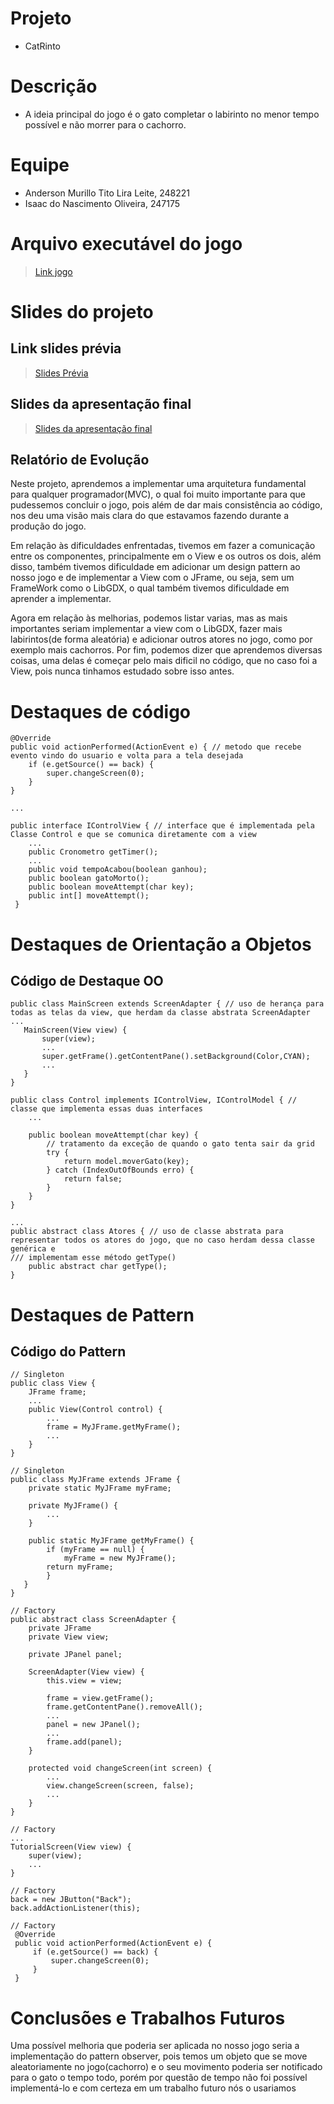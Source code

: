 # Projeto
* CatRinto

# Descrição
* A ideia principal do jogo é o gato completar o labirinto no menor tempo possível e não morrer para o cachorro.

# Equipe
* Anderson Murillo Tito Lira Leite, 248221
* Isaac do Nascimento Oliveira, 247175

# Arquivo executável do jogo
> [Link jogo](https://github.com/mc322projetos/poo-duplade2mesmo/blob/main/catrinto/src/CatRinto.jar)

# Slides do projeto

## Link slides prévia
> [Slides Prévia](https://github.com/mc322projetos/poo-duplade2mesmo/blob/main/catrinto/assets/duplade2mesmo.pdf)

## Slides da apresentação final
> [Slides da apresentação final](https://www.canva.com/design/DAFFFVv_KqQ/cfWruzL7y53D38RErGeRlA/edit?utm_content=DAFFFVv_KqQ&utm_campaign=designshare&utm_medium=link2&utm_source=sharebutton)

## Relatório de Evolução
Neste projeto, aprendemos a implementar uma arquitetura fundamental para qualquer programador(MVC), o qual foi muito importante para que pudessemos concluir o jogo, pois além de dar mais consistência ao código, nos deu uma visão mais clara do que estavamos fazendo durante a produção do jogo. 

Em relação às dificuldades enfrentadas, tivemos em fazer a comunicação entre os componentes, principalmente em o View e os outros os dois, além disso, também tivemos dificuldade em adicionar um design pattern ao nosso jogo e de implementar a View com o JFrame, ou seja, sem um FrameWork como o LibGDX, o qual também tivemos dificuldade em aprender a implementar.

Agora em relação às melhorias, podemos listar varias, mas as mais importantes seriam implementar a view com o LibGDX, fazer mais labirintos(de forma aleatória) e adicionar outros atores no jogo, como por exemplo mais cachorros. Por fim, podemos dizer que aprendemos diversas coisas, uma delas é começar pelo mais dificil no código, que no caso foi a View, pois nunca tinhamos estudado sobre isso antes.

# Destaques de código
```
@Override
public void actionPerformed(ActionEvent e) { // metodo que recebe evento vindo do usuario e volta para a tela desejada
    if (e.getSource() == back) {
        super.changeScreen(0);
    }
}
```

```
...

public interface IControlView { // interface que é implementada pela Classe Control e que se comunica diretamente com a view
    ...
    public Cronometro getTimer();
    ...
    public void tempoAcabou(boolean ganhou);
    public boolean gatoMorto();
    public boolean moveAttempt(char key);
    public int[] moveAttempt();
 }
 ```
 
 # Destaques de Orientação a Objetos
 ## Código de Destaque OO
 ```
 public class MainScreen extends ScreenAdapter { // uso de herança para todas as telas da view, que herdam da classe abstrata ScreenAdapter
 ...
    MainScreen(View view) {
        super(view);
        ...
        super.getFrame().getContentPane().setBackground(Color,CYAN);
        ...
    }
}
```
```
public class Control implements IControlView, IControlModel { // classe que implementa essas duas interfaces
    ...
    
    public boolean moveAttempt(char key) {
        // tratamento da exceção de quando o gato tenta sair da grid
        try {
            return model.moverGato(key);
        } catch (IndexOutOfBounds erro) {
            return false;
        }
    }
}
```
```
...
public abstract class Atores { // uso de classe abstrata para representar todos os atores do jogo, que no caso herdam dessa classe genérica e
/// implementam esse método getType()
    public abstract char getType();
}
```

# Destaques de Pattern
## Código do Pattern
```
// Singleton
public class View {
    JFrame frame;
    ...
    public View(Control control) {
        ...
        frame = MyJFrame.getMyFrame();
        ...
    }
}
```
```
// Singleton
public class MyJFrame extends JFrame {
    private static MyJFrame myFrame;
    
    private MyJFrame() {
        ...
    }
    
    public static MyJFrame getMyFrame() { 
        if (myFrame == null) {
            myFrame = new MyJFrame();
        return myFrame;
        }
   }
}
```

```
// Factory
public abstract class ScreenAdapter {
    private JFrame
    private View view;
	
	private JPanel panel;
	
	ScreenAdapter(View view) {
		this.view = view;

		frame = view.getFrame();
		frame.getContentPane().removeAll();
		...
		panel = new JPanel();
		...
		frame.add(panel);
	}
    
    protected void changeScreen(int screen) {
		...
		view.changeScreen(screen, false);
        ...
	}
}
```
```
// Factory
...
TutorialScreen(View view) {
	super(view);
    ...
}
```
```
// Factory
back = new JButton("Back");
back.addActionListener(this);
```
```
// Factory
 @Override
 public void actionPerformed(ActionEvent e) {
     if (e.getSource() == back) {
         super.changeScreen(0);
     } 
 }
 ```
# Conclusões e Trabalhos Futuros
Uma possível melhoria que poderia ser aplicada no nosso jogo seria a implementação do pattern observer, pois temos um objeto que se move aleatoriamente no jogo(cachorro) e o seu movimento poderia ser notificado para o gato o tempo todo, porém por questão de tempo não foi possível implementá-lo e com certeza em um trabalho futuro nós o usariamos
